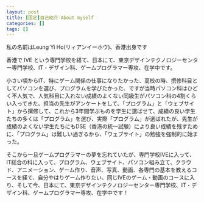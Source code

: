 ```yaml
---
layout: post
title: [固定]自己紹介-About myself
categories: []
tags: []
---
```


私の名前はLeung Yi Ho(リィアンイーホウ)、香港出身です

香港で IVE という専門学校を経て、日本にて、東京デザインテクノロジーセンター専門学校、IT・デザイン科、ゲームプログラマー専攻、在学中です。

小さい頃からIT、特にゲーム関係の仕事になりたかった、高校の時、撰修科目としてパソコンを選び、プログラムを学びたかった、ですが当時パソコン科はひどく不人気で、人気科目に入れない成績のよくない同級生がパソコン科の4割くらい入ってきた、担当の先生がアンケートをして、「プログラム」と「ウェブサイト」から撰修して、これから3年間学ぶものを学生に選ばせて、成績の良い学生たちの多くは「プログラム」を選び、実際「プログラム」が選ばれたが、先生が成績のよくない学生たちにもDSE（香港の統一試験）により良い成績を残すために、「プログラム」は難しい過ぎるから、「ウェブサイト」の勉強を強制的に始まった。

そこから一旦ゲームプログラマーの夢を忘れていたが、専門学校IVEに入って、IT総合の科に入って、プログラム、ウェブサイト、パソコン組み立て、クラウド、アニメーション、ゲーム作り、音声、写真、動画、各専門の基本を教えるコースを経て、自分やはりゲーム作りたい、同じIVEのゲーム・動画のコースに入り、そして今、日本にて、東京デザインテクノロジーセンター専門学校、IT・デザイン科、ゲームプログラマー専攻、在学中です！